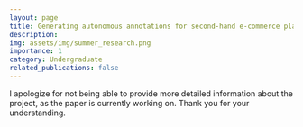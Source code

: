 ```yaml
---
layout: page
title: Generating autonomous annotations for second-hand e-commerce platforms
description:
img: assets/img/summer_research.png
importance: 1
category: Undergraduate
related_publications: false
---
```


I apologize for not being able to provide more detailed information about the project, as the paper is currently working on. Thank you for your understanding.
